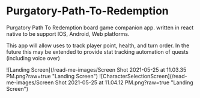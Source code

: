 # Purgatory-Path-To-Redemption
Purgatory Path To Redemption board game companion app. written in react native to be support IOS, Android, Web platforms. 

This app will allow uses to track player point, health, and turn order. 
In the future this may be extended to provide stat tracking automation of quests (including voice over)

![Landing Screen](/read-me-images/Screen Shot 2021-05-25 at 11.03.35 PM.png?raw=true "Landing Screen")
![CharacterSelectionScreen](/read-me-images/Screen Shot 2021-05-25 at 11.04.12 PM.png?raw=true "Landing Screen")
